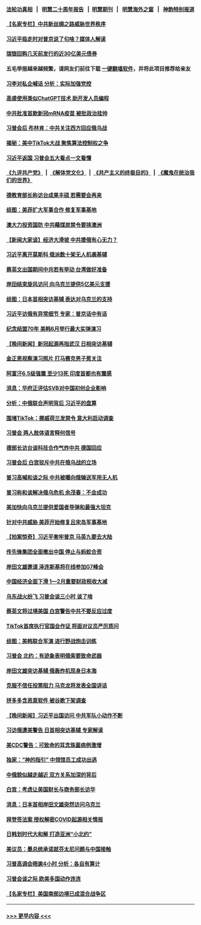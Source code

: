 #### [法轮功真相](https://github.com/gfw-breaker/truth/blob/master/README.md?t=0) &nbsp;&nbsp;|&nbsp;&nbsp; [明慧二十周年报告](https://github.com/gfw-breaker/mh-reports/blob/master/README.md?t=0) &nbsp;&nbsp;|&nbsp;&nbsp;[明慧期刊](https://github.com/gfw-breaker/mh-qikan) &nbsp;&nbsp;|&nbsp;&nbsp; [明慧海外之窗](https://github.com/gfw-breaker/mh-news/blob/master/README.md?t=0) &nbsp;&nbsp;|&nbsp;&nbsp; [神韵特别报道](https://github.com/gfw-breaker/mh-news/blob/master/shenyun.md?t=0)
#### [【名家专栏】中共新丝绸之路威胁世界秩序](../pages/nsc418/n13954470.md?t=03230943) 
#### [习近平临走时对普京说了句啥？媒体人解读](../pages/nsc418/n13956211.md?t=03230943) 
#### [瑞银回购几天前发行的近30亿美元债券](../pages/nsc418/n13956029.md?t=03230943) 
#### 五毛举报越来越频繁，请网友们前往下载 [一键翻墙软件](https://github.com/gfw-breaker/ssr-accounts)，并将此项目推荐给亲友
#### [习李对私企喊话 分析：实际加强党控](../pages/nsc418/n13956045.md?t=03230943) 
#### [高盛使用类似ChatGPT技术 助开发人员编程](../pages/nsc418/n13956030.md?t=03230943) 
#### [中共批准首款新冠mRNA疫苗 被批政治挂帅](../pages/nsc418/n13955798.md?t=03230943) 
#### [习普会后 布林肯：中共关注西方回应俄乌战](../pages/nsc418/n13956144.md?t=03230943) 
#### [揭秘：美中TikTok大战 聚焦算法控制权之争](../pages/nsc418/n13956048.md?t=03230943) 
#### [习近平返国 习普会五大看点一文看懂](../pages/nsc418/n13956043.md?t=03230943) 
#### [《九评共产党》](https://github.com/begood0513/9ping.md/blob/master/README.md) &nbsp;|&nbsp; [《解体党文化》](../../../../jtdwh.md/blob/master/README.md)  &nbsp;|&nbsp; [《共产主义的终极目的》](../../../../gczydzjmd.md/blob/master/README.md) &nbsp;|&nbsp; [《魔鬼在统治我们的世界》](../../../../mgztzwmdsj.md/blob/master/README.md) 
#### [德教育部长称访台成果丰硕 若需要会再来](../pages/nsc418/n13956006.md?t=03230943) 
#### [组图：美菲扩大军事合作 修复军事基地](../pages/nsc418/n13955942.md?t=03230943) 
#### [澳大力投资国防 中共藉煤炭禁令要挟澳洲](../pages/nsc418/n13955994.md?t=03230943) 
#### [【新闻大家谈】经济大滑坡 中共援俄有心无力？](../pages/nsc418/n13955771.md?t=03230943) 
#### [习近平离开莫斯科 俄派数十架无人机袭基辅](../pages/nsc418/n13955923.md?t=03230943) 
#### [蔡英文出国期间中共若有举动 台湾做好准备](../pages/nsc418/n13955917.md?t=03230943) 
#### [岸田结束旋风访问 向乌克兰提供5亿美元支援](../pages/nsc418/n13955856.md?t=03230943) 
#### [组图：日本首相突访基辅 表达对乌克兰的支持](../pages/nsc418/n13955816.md?t=03230943) 
#### [习近平访俄有异常细节 专家：普京话中有话](../pages/nsc418/n13955727.md?t=03230943) 
#### [纪念结盟70年 美韩6月举行最大实弹演习](../pages/nsc418/n13955792.md?t=03230943) 
#### [【晚间新闻】新冠起源再指武汉 日相突访基辅](../pages/nsc418/n13955692.md?t=03230943) 
#### [金正恩视察演习照片 打马赛克男子惹关注](../pages/nsc418/n13955591.md?t=03230943) 
#### [阿富汗6.5级强震 至少13死 印度首都也有震感](../pages/nsc418/n13955671.md?t=03230943) 
#### [消息：华府正评估SVB对中国初创企业影响](../pages/nsc418/n13955616.md?t=03230943) 
#### [分析：中俄联合声明背后 习近平的盘算](../pages/nsc418/n13955372.md?t=03230943) 
#### [围堵TikTok：挪威荷兰发禁令 意大利启动调查](../pages/nsc418/n13955387.md?t=03230943) 
#### [习普会 两人肢体语言释何信号](../pages/nsc418/n13955448.md?t=03230943) 
#### [德部长访台谈科技合作气炸中共 德国回应](../pages/nsc418/n13955412.md?t=03230943) 
#### [习普会后 白宫驳斥中共在俄乌战的立场](../pages/nsc418/n13955353.md?t=03230943) 
#### [普习高喊和谈之际 中共被曝向俄输送军用无人机](../pages/nsc418/n13955315.md?t=03230943) 
#### [普习称和谈解决俄乌危机 余茂春：不会成功](../pages/nsc418/n13955356.md?t=03230943) 
#### [美加快向乌克兰提供爱国者导弹和最强大坦克](../pages/nsc418/n13955323.md?t=03230943) 
#### [针对中共威胁 美菲开始修复吕宋岛军事基地](../pages/nsc418/n13955290.md?t=03230943) 
#### [【拍案惊奇】习近平套牢普京 马英九要去大陆](../pages/nsc418/n13955310.md?t=03230943) 
#### [传先锋集团全面撤出中国 停止与蚂蚁合资](../pages/nsc418/n13955259.md?t=03230943) 
#### [岸田文雄邀请 泽连斯基将在线参加G7峰会](../pages/nsc418/n13955328.md?t=03230943) 
#### [中国经济全面下滑 1—2月重要财政税收大减](../pages/nsc418/n13955181.md?t=03230943) 
#### [乌东战火纷飞 习普会谈三小时 谈了啥](../pages/nsc418/n13955228.md?t=03230943) 
#### [蔡英文将过境美国 白宫警告中共不要反应过度](../pages/nsc418/n13955292.md?t=03230943) 
#### [TikTok首席执行官国会作证 将面对议员严厉质问](../pages/nsc418/n13955224.md?t=03230943) 
#### [组图：美韩联合军演 进行野战炮击训练](../pages/nsc418/n13955032.md?t=03230943) 
#### [习普会 北约：有迹象表明俄索要致命武器](../pages/nsc418/n13955283.md?t=03230943) 
#### [岸田文雄突访基辅 俄轰炸机现身日本海](../pages/nsc418/n13955206.md?t=03230943) 
#### [克服不信任投票阻力 马克龙将发表全国讲话](../pages/nsc418/n13955097.md?t=03230943) 
#### [拼多多含恶意软件 被谷歌下架调查](../pages/nsc418/n13955053.md?t=03230943) 
#### [【晚间新闻】习近平出国访问 中共军队小动作不断](../pages/nsc418/n13955059.md?t=03230943) 
#### [习访俄遭美警告 日首相突访基辅 专家解读](../pages/nsc418/n13954987.md?t=03230943) 
#### [美CDC警告：可致命的耳念珠菌病例激增](../pages/nsc418/n13955015.md?t=03230943) 
#### [独家：“神的指引” 中领馆员工成功出逃](../pages/nsc418/n13953285.md?t=03230943) 
#### [中俄貌似越走越近 双方关系加深的背后](../pages/nsc418/n13954919.md?t=03230943) 
#### [白宫：考虑让美国财长与商务部长访华](../pages/nsc418/n13954887.md?t=03230943) 
#### [消息：日本首相岸田文雄突然访问乌克兰](../pages/nsc418/n13954736.md?t=03230943) 
#### [拜登签法案 授权解密COVID起源相关情报](../pages/nsc418/n13954813.md?t=03230943) 
#### [日韩划时代大和解 打造亚洲“小北约”](../pages/nsc418/n13955065.md?t=03230943) 
#### [美议员：墨总统承诺就芬太尼问题与中国接触](../pages/nsc418/n13954711.md?t=03230943) 
#### [习普高调会晤逾4小时 分析：各自有算计](../pages/nsc418/n13954594.md?t=03230943) 
#### [习普会谈之际 欧美多国动作连连](../pages/nsc418/n13954654.md?t=03230943) 
#### [【名家专栏】美国南部边境已成混合战争区](../pages/nsc418/n13954465.md?t=03230943) 

----
#### [ >>> 更早内容 <<< ](../indexes/nsc418-earlier.md)
